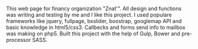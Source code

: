 This web page for financy organization "Znat'". 
All design and functions was writing and testing by me and I like this project. 
I used populare frameworks like jquery, fullpage, bxslider, boostrap, googlemap API and basic knowledge in html5/css3. Callbecks and forms send info to mailbox was making on php5. Built this project with the help of Gulp, Bower and pre-processor SASS.    
